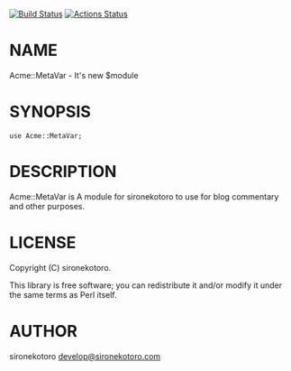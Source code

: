 [![Build Status](https://travis-ci.com/sironekotoro/Acme-MetaVar.svg?branch=master)](https://travis-ci.com/sironekotoro/Acme-MetaVar) [![Actions Status](https://github.com/sironekotoro/Acme-MetaVar/workflows/prove/badge.svg)](https://github.com/sironekotoro/Acme-MetaVar/actions)
# NAME

Acme::MetaVar - It's new $module

# SYNOPSIS

    use Acme::MetaVar;

# DESCRIPTION

Acme::MetaVar is A module for sironekotoro to use for blog commentary and other purposes.

# LICENSE

Copyright (C) sironekotoro.

This library is free software; you can redistribute it and/or modify
it under the same terms as Perl itself.

# AUTHOR

sironekotoro <develop@sironekotoro.com>
